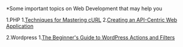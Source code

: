 *Some important topics on Web Development that may help you

1.PHP
  1.[Techniques for Mastering cURL](https://code.tutsplus.com/tutorials/techniques-for-mastering-curl--net-8470)
  2.[Creating an API-Centric Web Application](https://code.tutsplus.com/tutorials/creating-an-api-centric-web-application--net-23417)

2.Wordpress
  1.[The Beginner's Guide to WordPress Actions and Filters](https://code.tutsplus.com/articles/the-beginners-guide-to-wordpress-actions-and-filters--wp-27373)